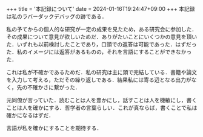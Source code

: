 +++
title = '本記録について'
date = 2024-01-16T19:24:47+09:00
+++
本記録は私のラバーダックデバッグの跡である．

私の予てからの個人的な研究が一定の成果を見たため，ある研究会に参加した．その成果について意見が欲しいためだ．ありがたいことにいくつかの意見を頂いた．いずれも以前検討したことであり，口頭での返答は可能であった．はずだった．私のイメージには返答があるものの，それを言語にすることができなかった．

これは私が不確かであるためだ．私の研究は主に頭で完結している．書籍や論文を入力して考える，ただその繰り返しである．結果私には寄る辺となる出力がなく，先の不確かさに繋がった．

元同僚が言っていた．読むことは人を豊かにし，話すことは人を機敏にし，書くことは人を確かにする．哲学者の言葉らしい．これが真ならば，書くことで私は確かになるはずだ．

言語が私を確かにすることを期待する．